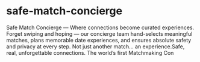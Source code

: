 # safe-match-concierge
Safe Match Concierge — Where connections become curated experiences. Forget swiping and hoping — our concierge team hand-selects meaningful matches, plans memorable date experiences, and ensures absolute safety and privacy at every step. Not just another match… an experience.Safe, real, unforgettable connections. The world’s first Matchmaking Con
